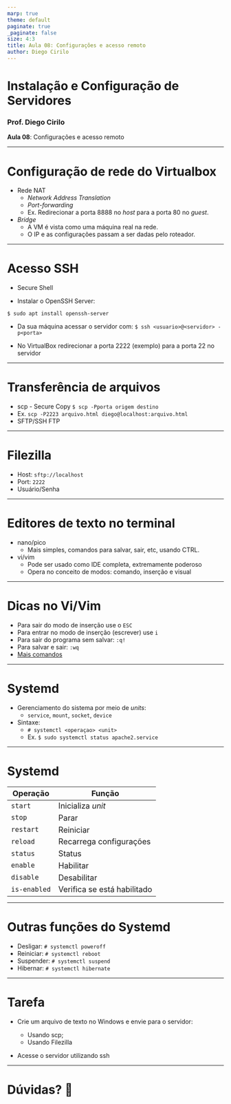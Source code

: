 ```yaml
---
marp: true
theme: default
paginate: true
_paginate: false
size: 4:3
title: Aula 08: Configurações e acesso remoto
author: Diego Cirilo
---
```

<style>
img, table {
  display: block;
  margin: 0 auto;
}
</style>

# <!-- fit --> Instalação e Configuração de Servidores

### Prof. Diego Cirilo

**Aula 08**: Configurações e acesso remoto

---

# Configuração de rede do Virtualbox
- Rede NAT
    - *Network Address Translation*
    - *Port-forwarding*
    - Ex. Redirecionar a porta 8888 no *host* para a porta 80 no *guest*.
- *Bridge*
    - A VM é vista como uma máquina real na rede.
    - O IP e as configurações passam a ser dadas pelo roteador.

---
# Acesso SSH
- Secure Shell

- Instalar o OpenSSH Server:

`$ sudo apt install openssh-server`

- Da sua máquina acessar o servidor com:
`$ ssh <usuario>@<servidor> -p<porta>`

- No VirtualBox redirecionar a porta 2222 (exemplo) para a porta 22 no servidor

---
# Transferência de arquivos
- scp - Secure Copy
`$ scp -Pporta origem destino`
- Ex. `scp -P2223 arquivo.html diego@localhost:arquivo.html`
- SFTP/SSH FTP

---
# Filezilla

- Host: `sftp://localhost`
- Port: `2222`
- Usuário/Senha

---
# Editores de texto no terminal

- nano/pico
    - Mais simples, comandos para salvar, sair, etc, usando CTRL.
- vi/vim
    - Pode ser usado como IDE completa, extremamente poderoso
    - Opera no conceito de modos: comando, inserção e visual

---
# Dicas no Vi/Vim
- Para sair do modo de inserção use o `ESC`
- Para entrar no modo de inserção (escrever) use `i`
- Para sair do programa sem salvar: `:q!`
- Para salvar e sair: `:wq`
- [Mais comandos](https://vim.rtorr.com/lang/pt_br)

---
# Systemd

- Gerenciamento do sistema por meio de *units*:
    - `service`, `mount`, `socket`, `device`
- Sintaxe:
    - `# systemctl <operaçao> <unit>`
    - Ex. `$ sudo systemctl status apache2.service`
---
# Systemd
<style scoped>
table {
  font-size: 18px;
}
</style>

| Operação | Função |
|---|---|
|`start`| Inicializa *unit* |
|`stop`| Parar |
|`restart`| Reiniciar |
|`reload`| Recarrega configurações |
|`status`| Status |
|`enable`| Habilitar |
|`disable`| Desabilitar |
|`is-enabled`| Verifica se está habilitado |

---
# Outras funções do Systemd
- Desligar: `# systemctl poweroff`
- Reiniciar: `# systemctl reboot`
- Suspender: `# systemctl suspend`
- Hibernar: `# systemctl hibernate`

---
# Tarefa
- Crie um arquivo de texto no Windows e envie para o servidor:
    - Usando scp;
    - Usando Filezilla

- Acesse o servidor utilizando ssh

---
# <!--fit--> Dúvidas? 🤔
